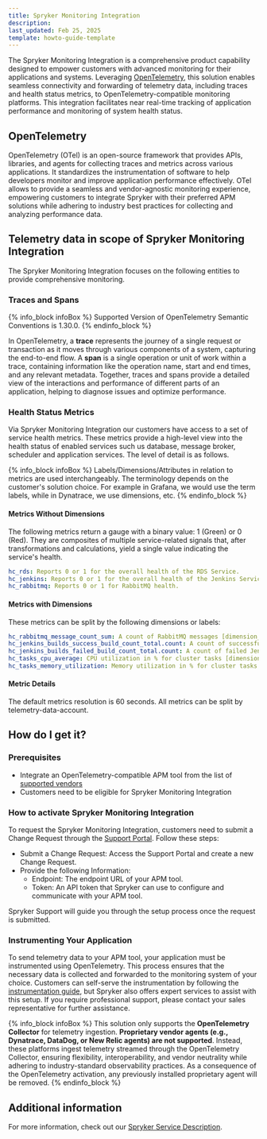 ```yaml
---
title: Spryker Monitoring Integration
description:
last_updated: Feb 25, 2025
template: howto-guide-template
---
```


The Spryker Monitoring Integration is a comprehensive product capability designed to empower customers with advanced monitoring for their applications and systems. Leveraging [OpenTelemetry](https://opentelemetry.io/), this solution enables seamless connectivity and forwarding of telemetry data, including traces and health status metrics, to OpenTelemetry-compatible monitoring platforms. This integration facilitates near real-time tracking of application performance and monitoring of system health status.

## OpenTelemetry
OpenTelemetry (OTel) is an open-source framework that provides APIs, libraries, and agents for collecting traces and metrics across various applications. It standardizes the instrumentation of software to help developers monitor and improve application performance effectively. OTel allows to provide a seamless and vendor-agnostic monitoring experience, empowering customers to integrate Spryker with their preferred APM solutions while adhering to industry best practices for collecting and analyzing performance data.

## Telemetry data in scope of Spryker Monitoring Integration

The Spryker Monitoring Integration focuses on the following entities to provide comprehensive monitoring.

### Traces and Spans

{% info_block infoBox %}
Supported Version of OpenTelemetry Semantic Conventions is 1.30.0.
{% endinfo_block %}

In OpenTelemetry, a **trace** represents the journey of a single request or transaction as it moves through various components of a system, capturing the end-to-end flow. A **span** is a single operation or unit of work within a trace, containing information like the operation name, start and end times, and any relevant metadata. Together, traces and spans provide a detailed view of the interactions and performance of different parts of an application, helping to diagnose issues and optimize performance.

### Health Status Metrics
Via Spryker Monitoring Integration our customers have access to a set of service health metrics. These metrics provide a high-level view into the health status of enabled services such us database, message broker, scheduler and application services. The level of detail is as follows.


{% info_block infoBox %}
Labels/Dimensions/Attributes in relation to metrics are used interchangeably. The terminology depends on the customer's solution choice. For example in Grafana, we would use the term labels, while in Dynatrace, we use dimensions, etc.
{% endinfo_block %}


#### Metrics Without Dimensions
The following metrics return a gauge with a binary value: 1 (Green) or 0 (Red). They are composites of multiple service-related signals that, after transformations and calculations, yield a single value indicating the service's health.

```yaml
hc_rds: Reports 0 or 1 for the overall health of the RDS Service.
hc_jenkins: Reports 0 or 1 for the overall health of the Jenkins Service.
hc_rabbitmq: Reports 0 or 1 for RabbitMQ health.
```

#### Metrics with Dimensions
These metrics can be split by the following dimensions or labels:
```yaml
hc_rabbitmq_message_count_sum: A count of RabbitMQ messages [dimension_queue, dimension_virtualhost].
hc_jenkins_builds_success_build_count_total.count: A count of successful Jenkins jobs [jenkins_job].
hc_jenkins_builds_failed_build_count_total.count: A count of failed Jenkins jobs [jenkins_job].
hc_tasks_cpu_average: CPU utilization in % for cluster tasks [dimension_clustername, dimension_servicename].
hc_tasks_memory_utilization: Memory utilization in % for cluster tasks [dimension_clustername, dimension_servicename].
```
#### Metric Details
The default metrics resolution is 60 seconds. All metrics can be split by telemetry-data-account.

## How do I get it?
### Prerequisites
- Integrate an OpenTelemetry-compatible APM tool from the list of [supported vendors](https://opentelemetry.io/ecosystem/vendors/)
- Customers need to be eligible for Spryker Monitoring Integration

### How to activate Spryker Monitoring Integration
To request the Spryker Monitoring Integration, customers need to submit a Change Request through the [Support Portal](https://support.spryker.com/). Follow these steps:

- Submit a Change Request: Access the Support Portal and create a new Change Request.
- Provide the following Information:
  - Endpoint: The endpoint URL of your APM tool.
  - Token: An API token that Spryker can use to configure and communicate with your APM tool.

Spryker Support will guide you through the setup process once the request is submitted.

### Instrumenting Your Application
To send telemetry data to your APM tool, your application must be instrumented using OpenTelemetry. This process ensures that the necessary data is collected and forwarded to the monitoring system of your choice.
Customers can self-serve the instrumentation by following the [instrumentation guide](/docs/ca/dev/opentelemetry/how-to-instrument.md#integration), but Spryker also offers expert services to assist with this setup. If you require professional support, please contact your sales representative for further assistance.


{% info_block infoBox %}
This solution only supports the **OpenTelemetry Collector** for telemetry ingestion. **Proprietary vendor agents (e.g., Dynatrace, DataDog, or New Relic agents) are not supported**. Instead, these platforms ingest telemetry streamed through the OpenTelemetry Collector, ensuring flexibility, interoperability, and vendor neutrality while adhering to industry-standard observability practices. As a consequence of the OpenTelemetry activation, any previously installed proprietary agent will be removed.
{% endinfo_block %}


## Additional information
For more information, check out our [Spryker Service Description](https://spryker.com/ssd/).
